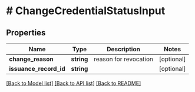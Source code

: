 # # ChangeCredentialStatusInput

## Properties

Name | Type | Description | Notes
------------ | ------------- | ------------- | -------------
**change_reason** | **string** | reason for revocation | [optional]
**issuance_record_id** | **string** |  | [optional]

[[Back to Model list]](../../README.md#models) [[Back to API list]](../../README.md#endpoints) [[Back to README]](../../README.md)
